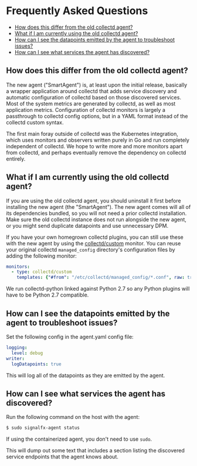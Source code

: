 # Frequently Asked Questions

- [How does this differ from the old collectd agent?](#how-does-this-differ-from-the-old-collectd-agent)
- [What if I am currently using the old collectd agent?](#what-if-I-am-currently-using-the-old-collectd-agent)
- [How can I see the datapoints emitted by the agent to troubleshoot issues?](#how-can-I-see-the-datapoints-emitted-by-the-agent-to-troubleshoot-issues)
- [How can I see what services the agent has discovered?](#how-can-I-see-what-services-the-agent-has-discovered)


## How does this differ from the old collectd agent?

The new agent ("SmartAgent") is, at least upon the initial release, basically
a wrapper application around collectd that adds service discovery and automatic
configuration of collectd based on those discovered services.  Most of the
system metrics are generated by collectd, as well as most application metrics.
Configuration of collectd monitors is largely a passthrough to collectd
config options, but in a YAML format instead of the collectd custom syntax.

The first main foray outside of collectd was the Kubernetes integration, which
uses monitors and observers written purely in Go and run completely independent
of collectd.  We hope to write more and more monitors apart from collectd, and
perhaps eventually remove the dependency on collectd entirely.

## What if I am currently using the old collectd agent?

If you are using the old collectd agent, you should uninstall it first before
installing the new agent (the "SmartAgent").  The new agent comes will all of
its dependencies bundled, so you will not need a prior collectd installation.
Make sure the old collectd instance does not run alongside the new agent, or
you might send duplicate datapoints and use unnecessary DPM.

If you have your own homegrown collectd plugins, you can still use these with
the new agent by using the [collectd/custom](./monitors/collectd-custom.md)
monitor.  You can reuse your original collectd `managed_config` directory's
configuration files by adding the following monitor:

```yaml
monitors:
  - type: collectd/custom
    templates: {"#from": "/etc/collectd/managed_config/*.conf", raw: true}
```

We run collectd-python linked against Python 2.7 so any Python plugins will
have to be Python 2.7 compatible.

## How can I see the datapoints emitted by the agent to troubleshoot issues?

Set the following config in the agent.yaml config file:

```yaml
logging:
  level: debug
writer:
  logDatapoints: true
```

This will log all of the datapoints as they are emitted by the agent.

## How can I see what services the agent has discovered?

Run the following command on the host with the agent:

```sh
$ sudo signalfx-agent status
```

If using the containerized agent, you don't need to use `sudo`.

This will dump out some text that includes a section listing the discovered
service endpoints that the agent knows about.
